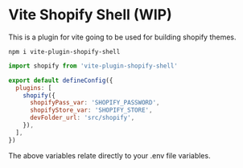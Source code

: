 # Vite Shopify Shell (WIP)

This is a plugin for vite going to be used for building shopify themes.

`npm i vite-plugin-shopify-shell`

```javascript
import shopify from 'vite-plugin-shopify-shell'

export default defineConfig({
  plugins: [
    shopify({
      shopifyPass_var: 'SHOPIFY_PASSWORD',
      shopifyStore_var: 'SHOPIFY_STORE',
      devFolder_url: 'src/shopify',
    }),
  ],
})

```

The above variables relate directly to your .env file variables.
